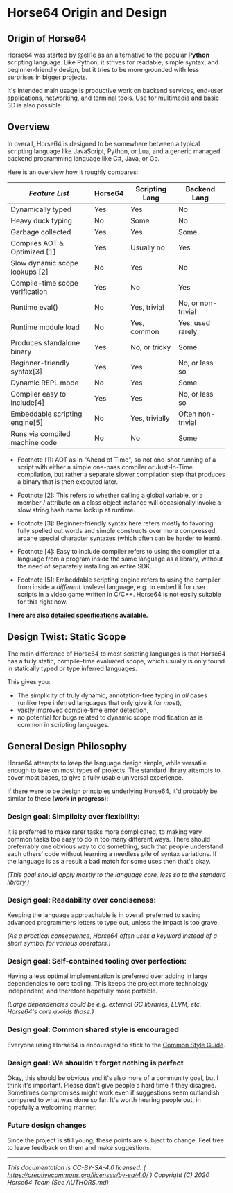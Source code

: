 
# Horse64 Origin and Design

## Origin of Horse64

Horse64 was started by [@ell1e](https://github.com/ell1e) as
an alternative to the popular **Python** scripting language.
Like Python, it strives for readable, simple syntax, and
beginner-friendly design, but it tries to be more grounded
with less surprises in bigger projects.

It's intended main usage is productive work on backend services,
end-user applications, networking, and terminal tools.
Use for multimedia and basic 3D is also possible.


## Overview

In overall, Horse64 is designed to be somewhere between a typical
scripting language like JavaScript, Python, or Lua, and a generic
managed backend programming language like C#, Java, or Go.

Here is an overview how it roughly compares:

|*Feature List*                 |Horse64 |Scripting Lang|Backend Lang      |
|-------------------------------|--------|--------------|------------------|
|Dynamically typed              |Yes     |Yes           |No                |
|Heavy duck typing              |No      |Some          |No                |
|Garbage collected              |Yes     |Yes           |Some              |
|Compiles AOT & Optimized [1]   |Yes     |Usually no    |Yes               |
|Slow dynamic scope lookups [2] |No      |Yes           |No                |
|Compile-time scope verification|Yes     |No            |Yes               |
|Runtime eval()                 |No      |Yes, trivial  |No, or non-trivial|
|Runtime module load            |No      |Yes, common   |Yes, used rarely  |
|Produces standalone binary     |Yes     |No, or tricky |Some              |
|Beginner-friendly syntax[3]    |Yes     |Yes           |No, or less so    |
|Dynamic REPL mode              |No      |Yes           |Some              |
|Compiler easy to include[4]    |Yes     |Yes           |No, or less so    |
|Embeddable scripting engine[5] |No      |Yes, trivially|Often non-trivial |
|Runs via compiled machine code |No      |No            |Some              |

- Footnote [1]: AOT as in "Ahead of Time", so not one-shot running of
  a script with either a simple one-pass compiler or Just-In-Time compilation,
  but rather a separate slower compilation step that produces a binary
  that is then executed later.

- Footnote [2]: This refers to whether calling a global variable, or a member
  / attribute on a class object instance will occasionally invoke a slow
  string hash name lookup at runtime.

- Footnote [3]: Beginner-friendly syntax here refers mostly to favoring
  fully spelled out words and simple constructs over more compressed,
  arcane special character syntaxes (which often can be harder to learn).

- Footnote [4]: Easy to include compiler refers to using the compiler
  of a language from a program inside the same language as a library,
  without the need of separately installing an entire SDK.

- Footnote [5]: Embeddable scripting engine refers to using the compiler
  from inside a *different* lowlevel language, e.g. to embed it for user
  scripts in a video game written in C/C++. Horse64 is not easily suitable
  for this right now.


**There are also [detailed specifications](./Specification/Horse64.md)
available.**


## Design Twist: Static Scope

The main difference of Horse64 to most scripting languages is
that Horse64 has a fully static, compile-time evaluated scope, which
usually is only found in statically typed or type inferred languages.

This gives you:

- The simplicity of truly dynamic, annotation-free typing in
  *all* cases (unlike type inferred languages that only give it for
  *most*),
- vastly improved compile-time error detection,
- no potential for bugs related to dynamic scope modification as
  is common in scripting languages.


## General Design Philosophy

Horse64 attempts to keep the language design simple, while versatile
enough to take on most types of projects. The standard library
attempts to cover most bases, to give a fully usable universal experience.

If there were to be design principles underlying Horse64,
it'd probably be similar to these (**work in progress**):

### Design goal: Simplicity over flexibility:

It is preferred to make rarer tasks more complicated,
to making very common tasks too easy to do in too many different ways.
There should preferrably one obvious way to do something, such that
people understand each others' code without learning a needless pile of
syntax variations.
If the language is as a result a bad match for some uses then that's okay.

*(This goal should apply mostly to the language core, less so to the
standard library.)*

### Design goal: Readability over conciseness:

Keeping the language approachable is in overall preferred to saving
advanced programmers letters to type out, unless the impact is too grave.

*(As a practical consequence, Horse64 often uses a keyword instead of
a short symbol for various operators.)*

### Design goal: Self-contained tooling over perfection:

Having a less optimal implementation is preferred over adding in
large dependencies to core tooling. This keeps the project more
technology independent, and therefore hopefully more portable.

*(Large dependencies could be e.g. external GC libraries, LLVM, etc.
Horse64's core avoids those.)*

### Design goal: Common shared style is encouraged

Everyone using Horse64 is encouraged to stick to the
[Common Style Guide](./Common%20Style%20Guide.md).

### Design goal: We shouldn't forget nothing is perfect

Okay, this should be obvious and it's also more of a community goal,
but I think it's important. Please don't give people a hard time if
they disagree. Sometimes compromises might work even if suggestions
seem outlandish compared to what was done so far. It's worth
hearing people out, in hopefully a welcoming manner.


### Future design changes

Since the project is still young, these points are subject to change.
Feel free to leave feedback on them and make suggestions.

---
*This documentation is CC-BY-SA-4.0 licensed.
( https://creativecommons.org/licenses/by-sa/4.0/ )
Copyright (C) 2020  Horse64 Team (See AUTHORS.md)*
